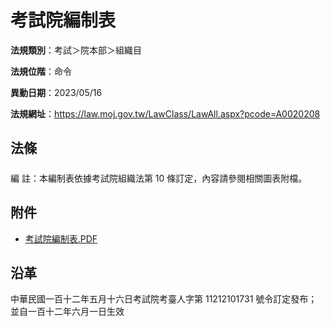 # 考試院編制表




**法規類別**：考試＞院本部＞組織目  

**法規位階**：命令

**異動日期**：2023/05/16  

**法規網址**：https://law.moj.gov.tw/LawClass/LawAll.aspx?pcode=A0020208



## 法條
##### 
編      註：本編制表依據考試院組織法第 10 條訂定，內容請參閱相關圖表附檔。
## 附件
* [考試院編制表.PDF](https://law.moj.gov.tw/LawClass/LawGetFile.ashx?FileId=0000341995)
## 沿革
中華民國一百十二年五月十六日考試院考臺人字第 11212101731  號令訂定發布；並自一百十二年六月一日生效
